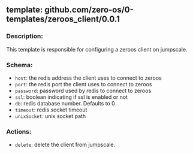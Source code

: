 ## template: github.com/zero-os/0-templates/zeroos_client/0.0.1

### Description:
This template is responsible for configuring a zeroos client on jumpscale.

### Schema:

- `host`: the redis address the client uses to connect to zeroos
- `port`: the redis port the client uses to connect to zeroos
- `password`: password used by redis to connect to zeroos
- `ssl`: boolean indicating if ssl is enabled or not
- `db`: redis database number. Defaults to 0
- `timeout`: redis socket timeout
- `unixSocket`: unix socket path

### Actions:
- `delete`: delete the client from jumpscale.
